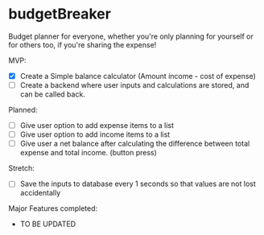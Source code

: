 # budgetBreaker

Budget planner for everyone, whether you're only planning for yourself or for others too, if you're sharing the expense!

MVP:

* [X] Create a Simple balance calculator (Amount income - cost of expense)
* [ ] Create a backend where user inputs and calculations are stored, and can be called back.

Planned:

- [ ] Give user option to add expense items to a list
- [ ] Give user option to add income items to a list
- [ ] Give user a net balance after calculating the difference between total expense and total income. (button press)

Stretch:

- [ ] Save the inputs to database every 1 seconds so that values are not lost accidentally


Major Features completed:

- TO BE UPDATED
